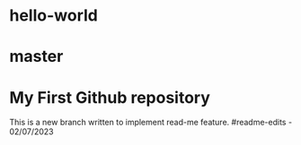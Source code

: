# hello-world
# master
My First Github repository
=======
This is a new branch written to implement read-me feature.
#readme-edits - 02/07/2023
